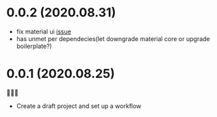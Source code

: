 # 0.0.2 (2020.08.31)

- fix material ui [issue](https://github.com/mui-org/material-ui/issues/12432)
- has unmet per dependecies(let downgrade material core or upgrade boilerplate?)

# 0.0.1 (2020.08.25)

🎉🎉🎉

- Create a draft project and set up a workflow